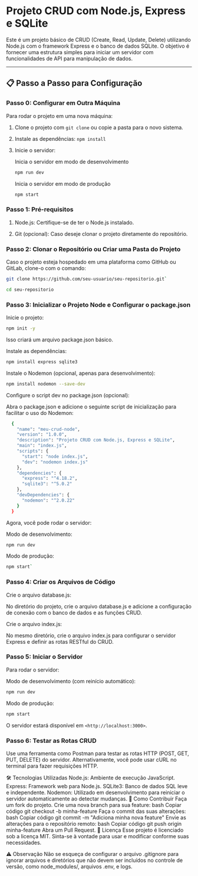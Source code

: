 # Projeto CRUD com Node.js, Express e SQLite

Este é um projeto básico de CRUD (Create, Read, Update, Delete) utilizando Node.js com o framework Express e o banco de dados SQLite.
O objetivo é fornecer uma estrutura simples para iniciar um servidor com funcionalidades de API para manipulação de dados.

---

## 📋 Passo a Passo para Configuração

### Passo 0: Configurar em Outra Máquina

Para rodar o projeto em uma nova máquina:

1. Clone o projeto com `git clone` ou copie a pasta para o novo sistema.
2. Instale as dependências: `npm install`
3. Inicie o servidor:

    Inicia o servidor em modo de desenvolvimento

    ```bash
    npm run dev
    ```

    Inicia o servidor em modo de produção

    ```bash
    npm start
    ```

### Passo 1: Pré-requisitos

1. Node.js: Certifique-se de ter o Node.js instalado.

2. Git (opcional): Caso deseje clonar o projeto diretamente do repositório.

### Passo 2: Clonar o Repositório ou Criar uma Pasta do Projeto

Caso o projeto esteja hospedado em uma plataforma como GitHub ou GitLab, clone-o com o comando:

  ```bash
  git clone https://github.com/seu-usuario/seu-repositorio.git`

  cd seu-repositorio
  ```

### Passo 3: Inicializar o Projeto Node e Configurar o package.json

Inicie o projeto:

  ```bash
  npm init -y
  ```

Isso criará um arquivo package.json básico.

Instale as dependências:

  ```bash
  npm install express sqlite3
  ```

Instale o Nodemon (opcional, apenas para desenvolvimento):

  ```bash
  npm install nodemon --save-dev
  ```

Configure o script dev no package.json (opcional):

Abra o package.json e adicione o seguinte script de inicialização para facilitar o uso do Nodemon:

  ```bash
    {
      "name": "meu-crud-node",
      "version": "1.0.0",
      "description": "Projeto CRUD com Node.js, Express e SQLite",
      "main": "index.js",
      "scripts": {
        "start": "node index.js",
        "dev": "nodemon index.js"
      },
      "dependencies": {
        "express": "^4.18.2",
        "sqlite3": "^5.0.2"
      },
      "devDependencies": {
        "nodemon": "^2.0.22"
      }
    }
  ```

Agora, você pode rodar o servidor:

Modo de desenvolvimento:

  ```bash
  npm run dev
  ```

Modo de produção:

  ```bash
  npm start`
  ```

### Passo 4: Criar os Arquivos de Código

Crie o arquivo database.js:

No diretório do projeto, crie o arquivo database.js e adicione a configuração de conexão com o banco de dados e as funções CRUD.

Crie o arquivo index.js:

No mesmo diretório, crie o arquivo index.js para configurar o servidor Express e definir as rotas RESTful do CRUD.

### Passo 5: Iniciar o Servidor

Para rodar o servidor:

Modo de desenvolvimento (com reinício automático):

  ```bash
  npm run dev
  ```

Modo de produção:

  ```bash
  npm start
  ```

O servidor estará disponível em `<http://localhost:3000>`.

### Passo 6: Testar as Rotas CRUD

Use uma ferramenta como Postman para testar as rotas HTTP (POST, GET, PUT, DELETE) do servidor.
Alternativamente, você pode usar cURL no terminal para fazer requisições HTTP.

🛠 Tecnologias Utilizadas
Node.js: Ambiente de execução JavaScript.
Express: Framework web para Node.js.
SQLite3: Banco de dados SQL leve e independente.
Nodemon: Utilizado em desenvolvimento para reiniciar o servidor automaticamente ao detectar mudanças.
🚀 Como Contribuir
Faça um fork do projeto.
Crie uma nova branch para sua feature:
bash
Copiar código
git checkout -b minha-feature
Faça o commit das suas alterações:
bash
Copiar código
git commit -m "Adiciona minha nova feature"
Envie as alterações para o repositório remoto:
bash
Copiar código
git push origin minha-feature
Abra um Pull Request.
📜 Licença
Esse projeto é licenciado sob a licença MIT. Sinta-se à vontade para usar e modificar conforme suas necessidades.

⚠️ Observação
Não se esqueça de configurar o arquivo .gitignore para ignorar arquivos e diretórios que não devem ser incluídos no controle de versão, como node_modules/, arquivos .env, e logs.
